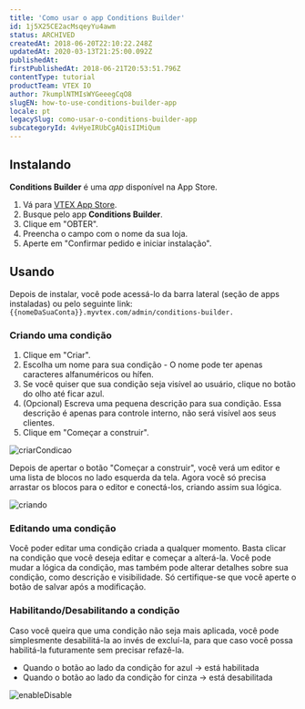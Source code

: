 ```yaml
---
title: 'Como usar o app Conditions Builder'
id: 1j5X25CE2acMsqeyYu4awm
status: ARCHIVED
createdAt: 2018-06-20T22:10:22.248Z
updatedAt: 2020-03-13T21:25:00.092Z
publishedAt: 
firstPublishedAt: 2018-06-21T20:53:51.796Z
contentType: tutorial
productTeam: VTEX IO
author: 7kumplNTMIsWYGeeegCqO8
slugEN: how-to-use-conditions-builder-app
locale: pt
legacySlug: como-usar-o-conditions-builder-app
subcategoryId: 4vHyeIRUbCgAQisIIMiQum
---
```


## Instalando
__Conditions Builder__ é uma *app* disponível na App Store.

1. Vá para [VTEX App Store](https://apps.vtex.com/).
2. Busque pelo app **Conditions Builder**.
3. Clique em "OBTER".
4. Preencha o campo com o nome da sua loja.
5. Aperte em "Confirmar pedido e iniciar instalação".

## Usando
Depois de instalar, você pode acessá-lo da barra lateral (seção de apps instaladas) ou pelo seguinte link:
`{{nomeDaSuaConta}}.myvtex.com/admin/conditions-builder.`

### Criando uma condição

1. Clique em "Criar".
2. Escolha um nome para sua condição - O nome pode ter apenas caracteres alfanuméricos ou hífen.
3. Se você quiser que sua condição seja visível ao usuário, clique no botão do olho até ficar azul.
4. (Opcional) Escreva uma pequena descrição para sua condição. Essa descrição é apenas para controle interno, não será visível aos seus clientes.
5. Clique em "Começar a construir".

![criarCondicao](https://images.ctfassets.net/alneenqid6w5/628KQZeFhY2GsQsgcEMmIm/2610dde91708bfbd304ea52458be6137/criarCondicao.gif)  


Depois de apertar o botão "Começar a construir", você verá um editor e uma lista de blocos no lado esquerda da tela. Agora você só precisa arrastar os blocos para o editor e conectá-los, criando assim sua lógica. 

![criando](//images.ctfassets.net/alneenqid6w5/3wvd23x3WUK4IcSK6MMemU/3cffed6cac4c6398ee2c03fcd95973ba/criando.gif)

### Editando uma condição

Você poder editar uma condição criada a qualquer momento. Basta clicar na condição que você deseja editar e começar a alterá-la. Você pode mudar a lógica da condição, mas também pode alterar detalhes sobre sua condição, como descrição e visibilidade. Só certifique-se que você aperte o botão de salvar após a modificação.

### Habilitando/Desabilitando a condição

Caso você queira que uma condição não seja mais aplicada, você pode simplesmente desabilitá-la ao invés de excluí-la, para que caso você possa habilitá-la futuramente sem precisar refazê-la.

- Quando o botão ao lado da condição for azul -> está habilitada
- Quando o botão ao lado da condição for cinza -> está desabilitada

![enableDisable](//images.ctfassets.net/alneenqid6w5/4MqAUcKUfmeakkG2KMyeyc/5874f8d693a49aebebb6b51de37194ae/enableDisable.gif)
